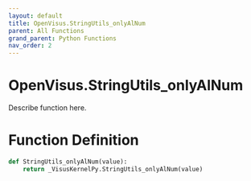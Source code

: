 ```yaml
---
layout: default
title: OpenVisus.StringUtils_onlyAlNum
parent: All Functions
grand_parent: Python Functions
nav_order: 2
---
```


# OpenVisus.StringUtils_onlyAlNum

Describe function here.

# Function Definition

```python
def StringUtils_onlyAlNum(value):
    return _VisusKernelPy.StringUtils_onlyAlNum(value)
```